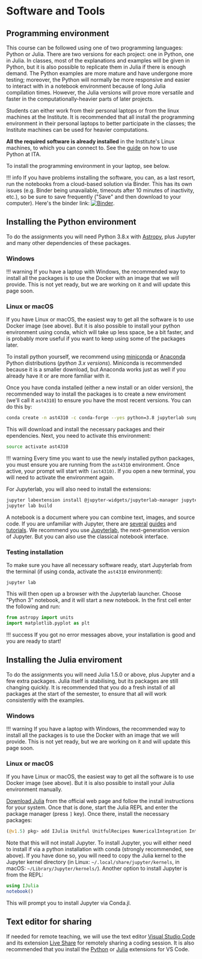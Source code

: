 # Software and Tools


## Programming environment

This course can be followed using one of two programming languages: Python or Julia. There are two versions for each project: one in Python, one in Julia. In classes, most of the explanations and examples will be given in Python, but it is also possible to replicate them in Julia if there is enough demand. The Python examples are more mature and have undergone more testing; moreover, the Python will normally be more responsive and easier to interact with in a notebook environment because of long Julia compilation times. However, the Julia versions will prove more versatile and faster in the computationally-heavier parts of later projects.

Students can either work from their personal laptops or from the linux machines at the Institute. It is recommended that all install the programming environment in their personal laptops to better participate in the classes; the Institute machines can be used for heavier computations.

**All the required software is already installed** in the Institute's Linux machines, to which you can connect to. See the  [guide](https://www.mn.uio.no/astro/english/services/it/help/programming/using-python.html) on how to use Python at ITA.

To install the programming environment in your laptop, see below.

!!! info
    If you have problems installing the software, you can, as a last resort, run the notebooks from a cloud-based solution via Binder. This has its own issues (e.g. Binder being unavailable, timeouts after 10 minutes of inactivity, etc.), so be sure to save frequently ("Save" and then download to your computer). Here's the binder link: [![Binder](https://mybinder.org/badge_logo.svg)](https://mybinder.org/v2/gh/tiagopereira/ast4310/master?urlpath=lab/tree/notebooks).

## Installing the Python environment

To do the assignments you will need Python 3.8.x with [Astropy](https://www.astropy.org/), plus Jupyter and many other dependencies of these packages.

### Windows 

!!! warning
    If you have a laptop with Windows, the recommended way to install all the packages is to use the Docker with an image that we will provide. This is not yet ready, but we are working on it and will update this page soon.

### Linux or macOS

If you have Linux or macOS, the easiest way to get all the software is to use Docker image (see above). But it is also possible to install your python environment using conda, which will take up less space, be a bit faster, and is probably more useful if you want to keep using some of the packages later. 

To install python yourself, we recommend using [miniconda](https://conda.io/miniconda.html) or [Anaconda](https://www.anaconda.com/download/) Python distributions (*python 3.x versions*). Miniconda is recommended because it is a smaller download, but Anaconda works just as well if you already have it or are more familiar with it.

Once you have conda installed (either a new install or an older version), the recommended way to install the packages is to create a new enviroment (we'll call it `ast4310`) to ensure you have the most recent versions. You can do this by:

``` bash
conda create -n ast4310 -c conda-forge --yes python=3.8 jupyterlab sunpy ipympl bqplot nodejs
```

This will download and install the necessary packages and their ependencies. Next, you need to activate this environment:

``` bash
source activate ast4310
```

!!! warning
    Every time you want to use the newly installed python packages, you must ensure you are running from the `ast4310` environment. Once active, your prompt will start with `(ast4310)`. If you open a new terminal, you will need to activate the environment again.


For Jupyterlab, you will also need to install the extensions:

``` bash
jupyter labextension install @jupyter-widgets/jupyterlab-manager jupyter-matplotlib
jupyter lab build
```

A notebook is a document where you can combine text, images, and source code. If you are unfamiliar with Jupyter, there are [several](https://jupyter-notebook.readthedocs.io/en/stable/) [guides](https://www.youtube.com/watch?v=HW29067qVWk) and [tutorials](https://www.datacamp.com/community/tutorials/tutorial-jupyter-notebook). We recommend you use [Jupyterlab](https://jupyterlab.readthedocs.io/en/latest/), the next-generation version of Jupyter. But you can also use the classical notebook interface.

### Testing installation

To make sure you have all necessary software ready, start Jupyterlab from the terminal (if using conda, activate the  `ast4310` environment):

```
jupyter lab
```

This will then open up a browser with the Jupyterlab launcher. Choose "Python 3" notebook, and it will start a new notebook. In the first cell enter the following and run:

``` python
from astropy import units
import matplotlib.pyplot as plt
```

!!! success
    If you got no error messages above, your installation is good and you are ready to start!

## Installing the Julia enviroment

To do the assignments you will need Julia 1.5.0 or above, plus Jupyter and a few extra packages. Julia itself is stabilising, but its packages are still changing quickly. It is recommended that you do a fresh install of all packages at the start of the semester, to ensure that all will work consistently with the examples.

### Windows 

!!! warning
    If you have a laptop with Windows, the recommended way to install all the packages is to use the Docker with an image that we will provide. This is not yet ready, but we are working on it and will update this page soon.

### Linux or macOS

If you have Linux or macOS, the easiest way to get all the software is to use Docker image (see above). But it is also possible to install your Julia environment manually. 

[Download Julia](https://julialang.org/downloads/) from the official web page and follow the install instructions for your system. Once that is done, start the Julia REPL and enter the package manager (press `]` key). Once there, install the necessary packages:

```  julia
(@v1.5) pkg> add IJulia Unitful UnitfulRecipes NumericalIntegration Interpolations PhysicalConstants FITSIO Plots LaTeXStrings pluto
```

Note that this will not install Jupyter. To install Jupyter, you will either need to install if via a python installation with conda (strongly recommended, see above). If you have done so, you will need to copy the Julia kernel to the Jupyter kernel directory (in Linux: `~/.local/share/jupyter/kernels`, in macOS: `~/Library/Jupyter/kernels/`). Another option to install Jupyter is from the REPL:

``` julia
using IJulia
notebook()
```

This will prompt you to install Jupyter via Conda.jl. 

## Text editor for sharing

If needed for remote teaching, we will use the text editor [Visual Studio Code](https://code.visualstudio.com/) and its extension [Live Share](https://marketplace.visualstudio.com/items?itemName=MS-vsliveshare.vsliveshare) for remotely sharing a coding session. It is also recommended that you install the [Python](https://marketplace.visualstudio.com/items?itemName=ms-python.python) or [Julia](https://github.com/julia-vscode/julia-vscode) extensions for VS Code.